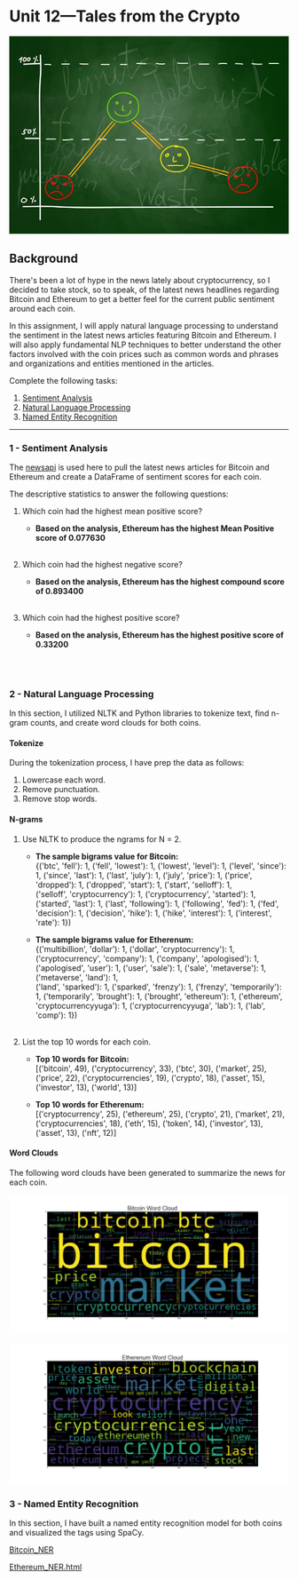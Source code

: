 
# Unit 12—Tales from the Crypto

![Stock Sentiment](Images/sentimental.jpeg)

## Background

There's been a lot of hype in the news lately about cryptocurrency, so I decided to take stock, so to speak, of the latest news headlines regarding Bitcoin and Ethereum to get a better feel for the current public sentiment around each coin.

In this assignment, I will apply natural language processing to understand the sentiment in the latest news articles featuring Bitcoin and Ethereum. I will also apply fundamental NLP techniques to better understand the other factors involved with the coin prices such as common words and phrases and organizations and entities mentioned in the articles.

Complete the following tasks:

1. [Sentiment Analysis](#1---Sentiment-Analysis)
2. [Natural Language Processing](#2---Natural-Language-Processing)
3. [Named Entity Recognition](#3---Named-Entity-Recognition)

---

### 1 - Sentiment Analysis

The [newsapi](https://newsapi.org/) is used here to pull the latest news articles for Bitcoin and Ethereum and create a DataFrame of sentiment scores for each coin.

The descriptive statistics to answer the following questions:

1. Which coin had the highest mean positive score?
    - **Based on the analysis, Ethereum has the highest Mean Positive score of 0.077630**<br><br>

2. Which coin had the highest negative score?
   - **Based on the analysis, Ethereum has the highest compound score of 0.893400**<br><br>

3. Which coin had the highest positive score?
   - **Based on the analysis, Ethereum has the highest positive score of 0.33200**<br><br>

<br>

### 2 - Natural Language Processing

In this section, I utilized NLTK and Python libraries to tokenize text, find n-gram counts, and create word clouds for both coins. 

#### Tokenize

During the tokenization process, I have prep the data as follows:

1. Lowercase each word.
2. Remove punctuation.
3. Remove stop words.

#### N-grams

1. Use NLTK to produce the ngrams for N = 2.
    * **The sample bigrams value for Bitcoin:**<br>
    {('btc', 'fell'): 1, ('fell', 'lowest'): 1, ('lowest', 'level'): 1, ('level', 'since'): 1, ('since', 'last'): 1, ('last', 'july'): 1,
         ('july', 'price'): 1, ('price', 'dropped'): 1, ('dropped', 'start'): 1, ('start', 'selloff'): 1, <br>('selloff', 'cryptocurrency'): 1,
         ('cryptocurrency', 'started'): 1, ('started', 'last'): 1, ('last', 'following'): 1, ('following', 'fed'): 1, ('fed', 'decision'): 1,
         ('decision', 'hike'): 1, ('hike', 'interest'): 1, ('interest', 'rate'): 1})

    * **The sample bigrams value for Etherenum:**<br>
    {('multibillion', 'dollar'): 1, ('dollar', 'cryptocurrency'): 1, ('cryptocurrency', 'company'): 1, ('company', 'apologised'): 1, ('apologised', 'user'): 1,
         ('user', 'sale'): 1, ('sale', 'metaverse'): 1, ('metaverse', 'land'): 1, <br>('land', 'sparked'): 1, ('sparked', 'frenzy'): 1, ('frenzy', 'temporarily'): 1,
         ('temporarily', 'brought'): 1, ('brought', 'ethereum'): 1, ('ethereum', 'cryptocurrencyyuga'): 1, ('cryptocurrencyyuga', 'lab'): 1, ('lab', 'comp'): 1})
<br><br>

2. List the top 10 words for each coin.
    * **Top 10 words for Bitcoin:** <br>
    [('bitcoin', 49), ('cryptocurrency', 33), ('btc', 30), ('market', 25), ('price', 22), ('cryptocurrencies', 19), ('crypto', 18),
     ('asset', 15), ('investor', 13), ('world', 13)]<br>

    * **Top 10 words for Etherenum:** <br>
    [('cryptocurrency', 25), ('ethereum', 25), ('crypto', 21), ('market', 21), ('cryptocurrencies', 18), ('eth', 15), ('token', 14),
     ('investor', 13), ('asset', 13), ('nft', 12)]


#### Word Clouds

The following word clouds have been generated to summarize the news for each coin.

![Bitcoin_Word_Cloud.png](Images/Bitcoin_Word_Cloud.png)

![Etherenum_Word_Cloud.png](Images/Etherenum_Word_Cloud.png)


### 3 - Named Entity Recognition

In this section, I have built a named entity recognition model for both coins and visualized the tags using SpaCy.

[Bitcoin_NER](https://nithy29.github.io/Tales_from_the_Crypto/Images/Bitcoin_NER.html)

[Ethereum_NER.html](https://nithy29.github.io/Tales_from_the_Crypto/Images/Ethereum_NER.html)

